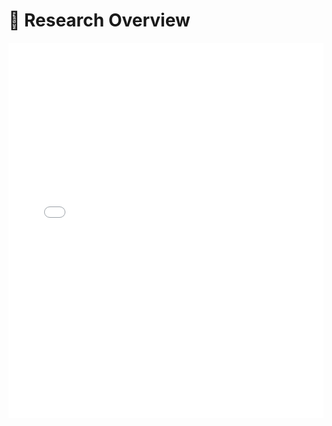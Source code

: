 # 🧠 Research Overview

<iframe id="researchFrame" src="research-overview.html" width="100%" height="600" frameborder="0" scrolling="no"></iframe>

